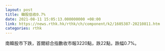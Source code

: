 ```yaml
---
layout: post
title: 韓股低收0.7%
date: 2021-08-11 15:05:13.000000000 +08:00
link: https://news.rthk.hk/rthk/ch/component/k2/1605387-20210811.htm
categories: rthk
---
```


南韓股市下跌，首爾綜合指數收市報3220點，跌22點，跌幅0.7%。
